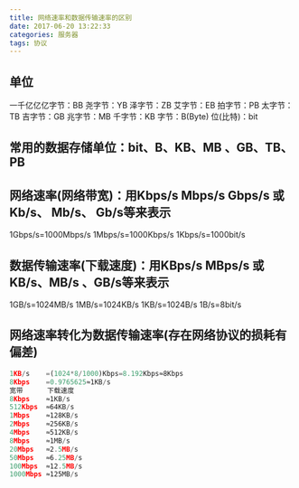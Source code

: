 ```yaml
---
title: 网络速率和数据传输速率的区别
date: 2017-06-20 13:22:33
categories: 服务器
tags: 协议
---
```

## 单位
一千亿亿亿字节：BB
尧字节：YB
泽字节：ZB
艾字节：EB
拍字节：PB
太字节：TB
吉字节：GB
兆字节：MB
千字节：KB
字节：B(Byte)
位(比特)：bit

## 常用的数据存储单位：bit、B、KB、MB 、GB、TB、PB

## 网络速率(网络带宽)：用Kbps/s Mbps/s Gbps/s 或 Kb/s、 Mb/s、 Gb/s等来表示
1Gbps/s=1000Mbps/s
1Mbps/s=1000Kbps/s 
1Kbps/s=1000bit/s 

## 数据传输速率(下载速度)：用KBps/s MBps/s 或KB/s、MB/s 、GB/s等来表示 
1GB/s=1024MB/s
1MB/s=1024KB/s
1KB/s=1024B/s
1B/s=8bit/s



## 网络速率转化为数据传输速率(存在网络协议的损耗有偏差)

```js
1KB/s    =(1024*8/1000)Kbps=8.192Kbps≈8Kbps
8Kbps    =0.9765625≈1KB/s
宽带      下载速度
8Kbps    ≈1KB/s
512Kbps  ≈64KB/s
1Mbps    ≈128KB/s
2Mbps    ≈256KB/s
4Mbps    ≈512KB/s
8Mbps    ≈1MB/s
20Mbps   ≈2.5MB/s
50Mbps   ≈6.25MB/s
100Mbps  ≈12.5MB/s
1000Mbps ≈125MB/s
```
